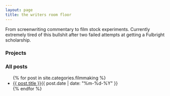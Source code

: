 ```yaml
---
layout: page
title: the writers room floor
---
```

<p>
    From screenwriting commentary to film stock experiments. Currently extremely tired of this bullshit after two failed attempts at getting a Fulbright scholarship.
</p>


<section class="posts">
<p>
<h3>Projects</h3>
</p>

<p>
<h3>All posts</h3>
</p>
    <ul>
        {% for post in site.categories.filmmaking %}
        <li><a href="{{ site.baseurl }}{{ post.url }}">{{ post.title }}</a><time
                datetime="{{ post.date | date_to_xmlschema }}">{{ post.date | date: "%m-%d-%Y" }}</time></li>
        {% endfor %}
    </ul>
</section>